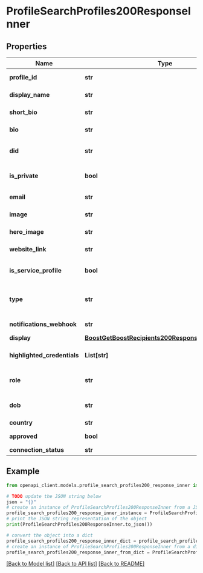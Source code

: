 # ProfileSearchProfiles200ResponseInner


## Properties

Name | Type | Description | Notes
------------ | ------------- | ------------- | -------------
**profile_id** | **str** | Unique, URL-safe identifier for the profile. | 
**display_name** | **str** | Human-readable display name for the profile. | [default to '']
**short_bio** | **str** | Short bio for the profile. | [default to '']
**bio** | **str** | Longer bio for the profile. | [default to '']
**did** | **str** | Decentralized Identifier for the profile. (auto-assigned) | 
**is_private** | **bool** | Whether the profile is private or not and shows up in search results. | [optional] 
**email** | **str** | Contact email address for the profile. (deprecated) | [optional] 
**image** | **str** | Profile image URL for the profile. | [optional] 
**hero_image** | **str** | Hero image URL for the profile. | [optional] 
**website_link** | **str** | Website link for the profile. | [optional] 
**is_service_profile** | **bool** | Whether the profile is a service profile or not. | [optional] [default to False]
**type** | **str** | Profile type: e.g. \&quot;person\&quot;, \&quot;organization\&quot;, \&quot;service\&quot;. | [optional] 
**notifications_webhook** | **str** | URL to send notifications to. | [optional] 
**display** | [**BoostGetBoostRecipients200ResponseInnerToDisplay**](BoostGetBoostRecipients200ResponseInnerToDisplay.md) |  | [optional] 
**highlighted_credentials** | **List[str]** | Up to 5 unique boost URIs to highlight on the profile. | [optional] 
**role** | **str** | Role of the profile: e.g. \&quot;teacher\&quot;, \&quot;student\&quot;. | [optional] [default to '']
**dob** | **str** | Date of birth of the profile: e.g. \&quot;1990-01-01\&quot;. | [optional] [default to '']
**country** | **str** | Country for the profile. | [optional] 
**approved** | **bool** | Approval status for the profile. | [optional] 
**connection_status** | **str** |  | [optional] 

## Example

```python
from openapi_client.models.profile_search_profiles200_response_inner import ProfileSearchProfiles200ResponseInner

# TODO update the JSON string below
json = "{}"
# create an instance of ProfileSearchProfiles200ResponseInner from a JSON string
profile_search_profiles200_response_inner_instance = ProfileSearchProfiles200ResponseInner.from_json(json)
# print the JSON string representation of the object
print(ProfileSearchProfiles200ResponseInner.to_json())

# convert the object into a dict
profile_search_profiles200_response_inner_dict = profile_search_profiles200_response_inner_instance.to_dict()
# create an instance of ProfileSearchProfiles200ResponseInner from a dict
profile_search_profiles200_response_inner_from_dict = ProfileSearchProfiles200ResponseInner.from_dict(profile_search_profiles200_response_inner_dict)
```
[[Back to Model list]](../README.md#documentation-for-models) [[Back to API list]](../README.md#documentation-for-api-endpoints) [[Back to README]](../README.md)


